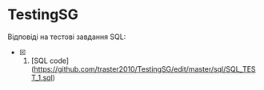 # TestingSG

Відповіді на тестові завдання SQL:

- [x] 1. [SQL code] 
(https://github.com/traster2010/TestingSG/edit/master/sql/SQL_TEST_1.sql)